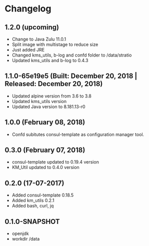 # Changelog

## 1.2.0 (upcoming)

* Change to Java Zulu 11.0.1 
* Split image with multistage to reduce size
* Just added JRE
* Changed kms_utils, b-log and confd folder to /data/stratio
* Updated kms_utils and b-log to 0.4.3

## 1.1.0-65e19e5 (Built: December 20, 2018 | Released: December 20, 2018)

* Updated alpine version from 3.6 to 3.8
* Updated kms_utils version
* Updated Java version to 8.181.13-r0

## 1.0.0 (February 08, 2018)

* Confd subitutes consul-template as configuration manager tool.

## 0.3.0 (February 07, 2018)

* consul-template updated to 0.19.4 version
* KM_Util updated to 0.4.0 version
 
## 0.2.0 (17-07-2017)

* Added consul-template 0.18.5
* Added km_utils 0.2.1
* Added bash, curl, jq

## 0.1.0-SNAPSHOT

* openjdk
* workdir /data
